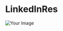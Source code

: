 # LinkedInRes
<img src="your-image.png" alt="Your Image" usemap="#imagemap">
<map name="imagemap">
  <area shape="rect" coords="x1,y1,x2,y2" href="https://example.com">
  <!-- Add more <area> elements as needed -->
</map>


